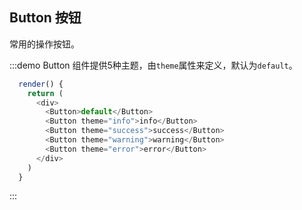 ## Button 按钮
常用的操作按钮。

:::demo Button 组件提供5种主题，由`theme`属性来定义，默认为`default`。

```js
  render() {
    return (
      <div>
        <Button>default</Button>
        <Button theme="info">info</Button>
        <Button theme="success">success</Button>
        <Button theme="warning">warning</Button>
        <Button theme="error">error</Button>
      </div>
    )
  }
```
:::